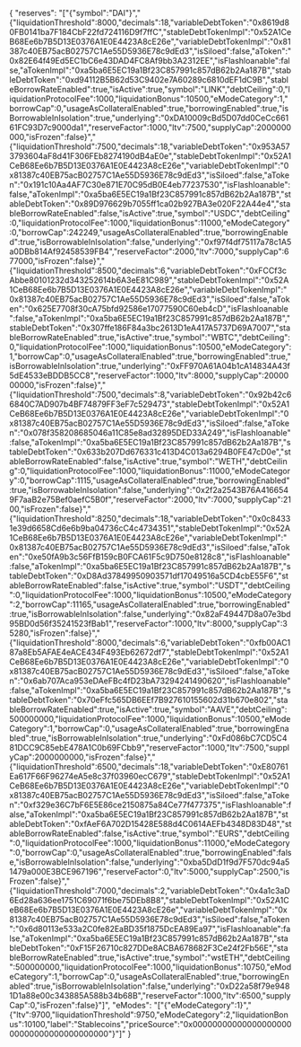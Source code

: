 {
  "reserves": "[\"{\"symbol\":\"DAI\"}\",\"{\"liquidationThreshold\":8000,\"decimals\":18,\"variableDebtToken\":\"0x8619d80FB0141ba7F184CbF22fd724116D9f7ffC\",\"stableDebtTokenImpl\":\"0x52A1CeB68Ee6b7B5D13E0376A1E0E4423A8cE26e\",\"variableDebtTokenImpl\":\"0x81387c40EB75acB02757C1Ae55D5936E78c9dEd3\",\"isSiloed\":false,\"aToken\":\"0x82E64f49Ed5EC1bC6e43DAD4FC8Af9bb3A2312EE\",\"isFlashloanable\":false,\"aTokenImpl\":\"0xa5ba6E5EC19a1Bf23C857991c857dB62b2Aa187B\",\"stableDebtToken\":\"0xd94112B5B62d53C9402e7A60289c6810dEF1dC9B\",\"stableBorrowRateEnabled\":true,\"isActive\":true,\"symbol\":\"LINK\",\"debtCeiling\":0,\"liquidationProtocolFee\":1000,\"liquidationBonus\":10500,\"eModeCategory\":1,\"borrowCap\":0,\"usageAsCollateralEnabled\":true,\"borrowingEnabled\":true,\"isBorrowableInIsolation\":true,\"underlying\":\"0xDA10009cBd5D07dd0CeCc66161FC93D7c9000da1\",\"reserveFactor\":1000,\"ltv\":7500,\"supplyCap\":2000000000,\"isFrozen\":false}\",\"{\"liquidationThreshold\":7500,\"decimals\":18,\"variableDebtToken\":\"0x953A573793604aF8d41F306FEb8274190dB4aE0e\",\"stableDebtTokenImpl\":\"0x52A1CeB68Ee6b7B5D13E0376A1E0E4423A8cE26e\",\"variableDebtTokenImpl\":\"0x81387c40EB75acB02757C1Ae55D5936E78c9dEd3\",\"isSiloed\":false,\"aToken\":\"0x191c10Aa4AF7C30e871E70C95dB0E4eb77237530\",\"isFlashloanable\":false,\"aTokenImpl\":\"0xa5ba6E5EC19a1Bf23C857991c857dB62b2Aa187B\",\"stableDebtToken\":\"0x89D976629b7055ff1ca02b927BA3e020F22A44e4\",\"stableBorrowRateEnabled\":false,\"isActive\":true,\"symbol\":\"USDC\",\"debtCeiling\":0,\"liquidationProtocolFee\":1000,\"liquidationBonus\":11000,\"eModeCategory\":0,\"borrowCap\":242249,\"usageAsCollateralEnabled\":true,\"borrowingEnabled\":true,\"isBorrowableInIsolation\":false,\"underlying\":\"0xf97f4df75117a78c1A5a0DBb814Af92458539FB4\",\"reserveFactor\":2000,\"ltv\":7000,\"supplyCap\":677000,\"isFrozen\":false}\",\"{\"liquidationThreshold\":8500,\"decimals\":6,\"variableDebtToken\":\"0xFCCf3cAbbe80101232d343252614b6A3eE81C989\",\"stableDebtTokenImpl\":\"0x52A1CeB68Ee6b7B5D13E0376A1E0E4423A8cE26e\",\"variableDebtTokenImpl\":\"0x81387c40EB75acB02757C1Ae55D5936E78c9dEd3\",\"isSiloed\":false,\"aToken\":\"0x625E7708f30cA75bfd92586e17077590C60eb4cD\",\"isFlashloanable\":false,\"aTokenImpl\":\"0xa5ba6E5EC19a1Bf23C857991c857dB62b2Aa187B\",\"stableDebtToken\":\"0x307ffe186F84a3bc2613D1eA417A5737D69A7007\",\"stableBorrowRateEnabled\":true,\"isActive\":true,\"symbol\":\"WBTC\",\"debtCeiling\":0,\"liquidationProtocolFee\":1000,\"liquidationBonus\":10500,\"eModeCategory\":1,\"borrowCap\":0,\"usageAsCollateralEnabled\":true,\"borrowingEnabled\":true,\"isBorrowableInIsolation\":true,\"underlying\":\"0xFF970A61A04b1cA14834A43f5dE4533eBDDB5CC8\",\"reserveFactor\":1000,\"ltv\":8000,\"supplyCap\":2000000000,\"isFrozen\":false}\",\"{\"liquidationThreshold\":7500,\"decimals\":8,\"variableDebtToken\":\"0x92b42c66840C7AD907b4BF74879FF3eF7c529473\",\"stableDebtTokenImpl\":\"0x52A1CeB68Ee6b7B5D13E0376A1E0E4423A8cE26e\",\"variableDebtTokenImpl\":\"0x81387c40EB75acB02757C1Ae55D5936E78c9dEd3\",\"isSiloed\":false,\"aToken\":\"0x078f358208685046a11C85e8ad32895DED33A249\",\"isFlashloanable\":false,\"aTokenImpl\":\"0xa5ba6E5EC19a1Bf23C857991c857dB62b2Aa187B\",\"stableDebtToken\":\"0x633b207Dd676331c413D4C013a6294B0FE47cD0e\",\"stableBorrowRateEnabled\":false,\"isActive\":true,\"symbol\":\"WETH\",\"debtCeiling\":0,\"liquidationProtocolFee\":1000,\"liquidationBonus\":11000,\"eModeCategory\":0,\"borrowCap\":1115,\"usageAsCollateralEnabled\":true,\"borrowingEnabled\":true,\"isBorrowableInIsolation\":false,\"underlying\":\"0x2f2a2543B76A4166549F7aaB2e75Bef0aefC5B0f\",\"reserveFactor\":2000,\"ltv\":7000,\"supplyCap\":2100,\"isFrozen\":false}\",\"{\"liquidationThreshold\":8250,\"decimals\":18,\"variableDebtToken\":\"0x0c84331e39d6658Cd6e6b9ba04736cC4c4734351\",\"stableDebtTokenImpl\":\"0x52A1CeB68Ee6b7B5D13E0376A1E0E4423A8cE26e\",\"variableDebtTokenImpl\":\"0x81387c40EB75acB02757C1Ae55D5936E78c9dEd3\",\"isSiloed\":false,\"aToken\":\"0xe50fA9b3c56FfB159cB0FCA61F5c9D750e8128c8\",\"isFlashloanable\":false,\"aTokenImpl\":\"0xa5ba6E5EC19a1Bf23C857991c857dB62b2Aa187B\",\"stableDebtToken\":\"0xD8Ad37849950903571df17049516a5CD4cbE55F6\",\"stableBorrowRateEnabled\":false,\"isActive\":true,\"symbol\":\"USDT\",\"debtCeiling\":0,\"liquidationProtocolFee\":1000,\"liquidationBonus\":10500,\"eModeCategory\":2,\"borrowCap\":11165,\"usageAsCollateralEnabled\":true,\"borrowingEnabled\":true,\"isBorrowableInIsolation\":false,\"underlying\":\"0x82aF49447D8a07e3bd95BD0d56f35241523fBab1\",\"reserveFactor\":1000,\"ltv\":8000,\"supplyCap\":35280,\"isFrozen\":false}\",\"{\"liquidationThreshold\":8000,\"decimals\":6,\"variableDebtToken\":\"0xfb00AC187a8Eb5AFAE4eACE434F493Eb62672df7\",\"stableDebtTokenImpl\":\"0x52A1CeB68Ee6b7B5D13E0376A1E0E4423A8cE26e\",\"variableDebtTokenImpl\":\"0x81387c40EB75acB02757C1Ae55D5936E78c9dEd3\",\"isSiloed\":false,\"aToken\":\"0x6ab707Aca953eDAeFBc4fD23bA73294241490620\",\"isFlashloanable\":false,\"aTokenImpl\":\"0xa5ba6E5EC19a1Bf23C857991c857dB62b2Aa187B\",\"stableDebtToken\":\"0x70eFfc565DB6EEf7B927610155602d31b670e802\",\"stableBorrowRateEnabled\":true,\"isActive\":true,\"symbol\":\"AAVE\",\"debtCeiling\":500000000,\"liquidationProtocolFee\":1000,\"liquidationBonus\":10500,\"eModeCategory\":1,\"borrowCap\":0,\"usageAsCollateralEnabled\":true,\"borrowingEnabled\":true,\"isBorrowableInIsolation\":true,\"underlying\":\"0xFd086bC7CD5C481DCC9C85ebE478A1C0b69FCbb9\",\"reserveFactor\":1000,\"ltv\":7500,\"supplyCap\":2000000000,\"isFrozen\":false}\",\"{\"liquidationThreshold\":6500,\"decimals\":18,\"variableDebtToken\":\"0xE80761Ea617F66F96274eA5e8c37f03960ecC679\",\"stableDebtTokenImpl\":\"0x52A1CeB68Ee6b7B5D13E0376A1E0E4423A8cE26e\",\"variableDebtTokenImpl\":\"0x81387c40EB75acB02757C1Ae55D5936E78c9dEd3\",\"isSiloed\":false,\"aToken\":\"0xf329e36C7bF6E5E86ce2150875a84Ce77f477375\",\"isFlashloanable\":false,\"aTokenImpl\":\"0xa5ba6E5EC19a1Bf23C857991c857dB62b2Aa187B\",\"stableDebtToken\":\"0xfAeF6A702D15428E588d4C0614AEFb4348D83D48\",\"stableBorrowRateEnabled\":false,\"isActive\":true,\"symbol\":\"EURS\",\"debtCeiling\":0,\"liquidationProtocolFee\":1000,\"liquidationBonus\":11000,\"eModeCategory\":0,\"borrowCap\":0,\"usageAsCollateralEnabled\":true,\"borrowingEnabled\":false,\"isBorrowableInIsolation\":false,\"underlying\":\"0xba5DdD1f9d7F570dc94a51479a000E3BCE967196\",\"reserveFactor\":0,\"ltv\":5000,\"supplyCap\":2500,\"isFrozen\":false}\",\"{\"liquidationThreshold\":7000,\"decimals\":2,\"variableDebtToken\":\"0x4a1c3aD6Ed28a636ee1751C69071f6be75DEb8B8\",\"stableDebtTokenImpl\":\"0x52A1CeB68Ee6b7B5D13E0376A1E0E4423A8cE26e\",\"variableDebtTokenImpl\":\"0x81387c40EB75acB02757C1Ae55D5936E78c9dEd3\",\"isSiloed\":false,\"aToken\":\"0x6d80113e533a2C0fe82EaBD35f1875DcEA89Ea97\",\"isFlashloanable\":false,\"aTokenImpl\":\"0xa5ba6E5EC19a1Bf23C857991c857dB62b2Aa187B\",\"stableDebtToken\":\"0xF15F26710c827DDe8ACBA678682F3Ce24f2Fb56E\",\"stableBorrowRateEnabled\":true,\"isActive\":true,\"symbol\":\"wstETH\",\"debtCeiling\":500000000,\"liquidationProtocolFee\":1000,\"liquidationBonus\":10750,\"eModeCategory\":1,\"borrowCap\":0,\"usageAsCollateralEnabled\":true,\"borrowingEnabled\":true,\"isBorrowableInIsolation\":false,\"underlying\":\"0xD22a58f79e9481D1a88e00c343885A588b34b68B\",\"reserveFactor\":1000,\"ltv\":6500,\"supplyCap\":0,\"isFrozen\":false}\"]",
  "eModes": "[\"{\"eModeCategory\":1}\",\"{\"ltv\":9700,\"liquidationThreshold\":9750,\"eModeCategory\":2,\"liquidationBonus\":10100,\"label\":\"Stablecoins\",\"priceSource\":\"0x0000000000000000000000000000000000000000\"}\"]"
}